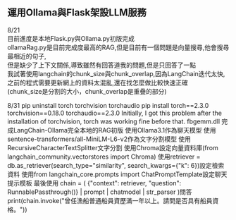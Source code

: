 運用Ollama與Flask架設LLM服務
--------------------------
8/21  
目前進度是本地Flask.py與Ollama.py初版完成  
ollamaRag.py是目前完成度最高的RAG,但是目前有一個問題是向量搜尋,他會搜尋最相近的句子,  
但是缺少了上下文關係,導致雖然有回答道我的問題,但是只回答了一點   
我試著使用langchain的chunk_size與chunk_overlap,因為LangChain迭代太快,之前的程式需要更新網上的資料太混亂,還在找怎麼做比較快速正確  
(chunk_size是分割的大小，chunk_overlap是重疊的部分)  

8/31
pip uninstall torch torchvision torchaudio
pip install torch==2.3.0 torchvision==0.18.0 torchaudio==2.3.0
Initially, I got this problem after the installation of torchvision, torch was working fine before that.
fbgemm.dll
完成LangChain-Ollama完全本地的RAG初版
使用Ollama3.1作為聊天模型
使用sentence-transformers/all-MiniLM-L6-v2作為文字分割模型
使用RecursiveCharacterTextSplitter文字分割
使用Chroma設定向量資料庫(from langchain_community.vectorstores import Chroma)
使用retriever = db.as_retriever(search_type="similarity",
                            search_kwargs={"k": 6})設定檢索資料
使用from langchain_core.prompts import ChatPromptTemplate設定聊天提示模板
最後使用
chain = (
    {"context": retriever, "question": RunnablePassthrough()}
    | prompt
    | chatmodel
    | str_parser
)問答
print(chain.invoke("曾任漁船普通船員資歷滿一年以上。請問是否具有船員資格。"))
